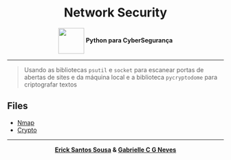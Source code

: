 <div align=center>
    <h1>Network Security</h1>
</div>

<div align=center>
    <img align=center src="https://assespropr.org.br/wp-content/uploads/2022/05/Senai.png" width=60> <b>Python para CyberSegurança</b>
</div>


---

> Usando as bibliotecas `psutil` e `socket` para escanear portas de abertas de sites e da máquina local e a biblioteca `pycryptodome` para criptografar textos


## Files
- [Nmap](nmap.py)
- [Crypto](crypto.py)
---

<div align='center'>
    <strong>
        <a href='https://github.com/ericksantos12'>Erick Santos Sousa</a> &
        <a href='https://github.com/GabrielleCGNeves'>Gabrielle C G Neves</a>
    </strong>
</div>